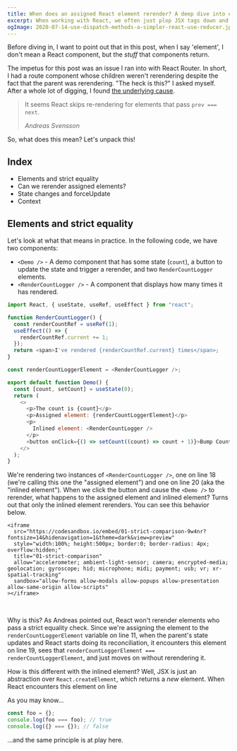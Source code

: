 ```yaml
---
title: When does an assigned React element rerender? A deep dive into element rerendering
excerpt: When working with React, we often just plop JSX tags down and call it a day, but those tags are function calls that return React elements, and those elements rerender differently than you might expect.
ogImage: 2020-07-14-use-dispatch-methods-a-simpler-react-use-reducer.jpg
---
```


Before diving in, I want to point out that in this post, when I say 'element', I don't mean a React component, but the _stuff_ that components return.

The impetus for this post was an issue I ran into with React Router. In short, I had a route component whose children weren't rerendering despite the fact that the parent was rerendering. "The heck is this?" I asked myself. After a whole lot of digging, I found [the underlying cause](https://github.com/facebook/react/issues/4067#issuecomment-110646627).

> It seems React skips re-rendering for elements that pass `prev === next`.
>
> <cite>Andreas Svensson</cite>

So, what does this mean? Let's unpack this!

## Index

- Elements and strict equality
- Can we rerender assigned elements?
- State changes and forceUpdate
- Context

## Elements and strict equality

Let's look at what that means in practice. In the following code, we have two components:

- `<Demo />` - A demo component that has some state (`count`), a button to update the state and trigger a rerender, and two `RenderCountLogger` elements.
- `<RenderCountLogger />` - A component that displays how many times it has rendered.

```js
import React, { useState, useRef, useEffect } from "react";

function RenderCountLogger() {
  const renderCountRef = useRef(1);
  useEffect(() => {
    renderCountRef.current += 1;
  });
  return <span>I've rendered {renderCountRef.current} times</span>;
}

const renderCountLoggerElement = <RenderCountLogger />;

export default function Demo() {
  const [count, setCount] = useState(0);
  return (
    <>
      <p>The count is {count}</p>
      <p>Assigned element: {renderCountLoggerElement}</p>
      <p>
        Inlined element: <RenderCountLogger />
      </p>
      <button onClick={() => setCount((count) => count + 1)}>Bump Count</button>
    </>
  );
}
```

We're rendering two instances of `<RenderCountLogger />`, one on line 18 (we're calling this one the "assigned element") and one on line 20 (aka the "inlined element"). When we click the button and cause the `<Demo />` to rerender, what happens to the assigned element and inlined element? Turns out that only the inlined element rerenders. You can see this behavior below.

```dangerouslySetInnerHTML
<iframe
  src="https://codesandbox.io/embed/01-strict-comparison-9w4nr?fontsize=14&hidenavigation=1&theme=dark&view=preview"
  style="width:100%; height:500px; border:0; border-radius: 4px; overflow:hidden;"
  title="01-strict-comparison"
  allow="accelerometer; ambient-light-sensor; camera; encrypted-media; geolocation; gyroscope; hid; microphone; midi; payment; usb; vr; xr-spatial-tracking"
  sandbox="allow-forms allow-modals allow-popups allow-presentation allow-same-origin allow-scripts"
></iframe>
```

<br />

Why is this? As Andreas pointed out, React won't rerender elements who pass a strict equality check. Since we're assigning the element to the `renderCountLoggerElement` variable on line 11, when the parent's state updates and React starts doing its reconciliation, it encounters this element on line 19, sees that `renderCountLoggerElement === renderCountLoggerElement`, and just moves on without rerendering it.

How is this different with the inlined element? Well, JSX is just an abstraction over `React.createElement`, which returns a _new_ element. When React encounters this element on line

As you may know...

```js
const foo = {};
console.log(foo === foo); // true
console.log({} === {}); // false
```

...and the same principle is at play here.
